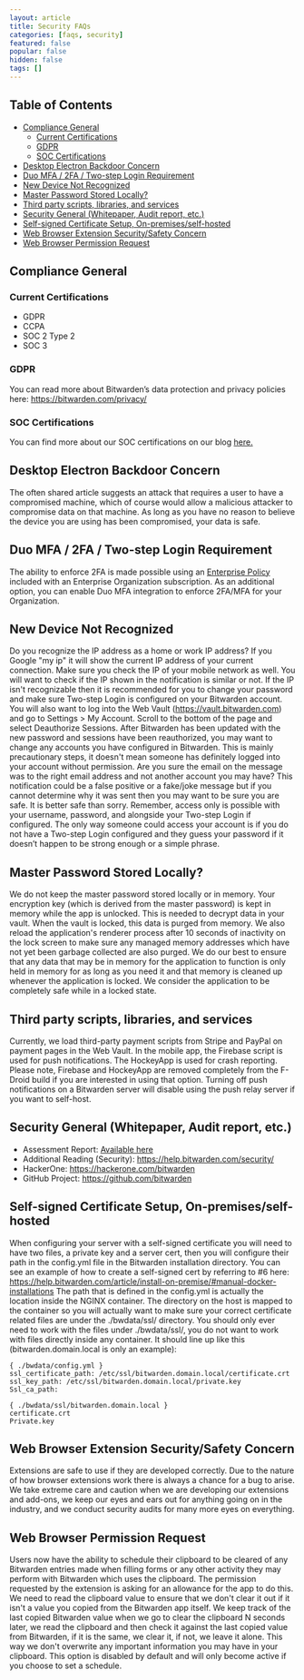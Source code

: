```yaml
---
layout: article
title: Security FAQs
categories: [faqs, security]
featured: false
popular: false
hidden: false
tags: []
---
```


## Table of Contents

- [Compliance General](#compliance-general)
  * [Current Certifications](#current-certifications)
  * [GDPR](#gdpr)
  * [SOC Certifications](#soc-certifications)
- [Desktop Electron Backdoor Concern](#desktop-electron-backdoor-concern)
- [Duo MFA / 2FA / Two-step Login Requirement](#duo-mfa-2fa-two-step-login-requirement)
- [New Device Not Recognized](#new-device-not-recognized)
- [Master Password Stored Locally?](#master-password-stored-locally)
- [Third party scripts, libraries, and services](#third-party-scripts-libraries--and-services)
- [Security General (Whitepaper, Audit report, etc.)](#security-general-whitepaper-audit-report-etc)
- [Self-signed Certificate Setup, On-premises/self-hosted](#self-signed-certificate-setup-on-premises-self-hosted)
- [Web Browser Extension Security/Safety Concern](#web-browser-extension-security-safety-concern)
- [Web Browser Permission Request](#web-browser-permission-request)

## Compliance General

### Current Certifications

- GDPR
- CCPA
- SOC 2 Type 2
- SOC 3

### GDPR

You can read more about Bitwarden’s data protection and privacy policies here:
<https://bitwarden.com/privacy/>

### SOC Certifications

You can find more about our SOC certifications on our blog [here.](https://bitwarden.com/blog/post/bitwarden-achieves-soc-2-certification/)

## Desktop Electron Backdoor Concern

The often shared article suggests an attack that requires a user to have a compromised machine, which of course would allow a malicious attacker to compromise data on that machine. As long as you have no reason to believe the device you are using has been compromised, your data is safe.

## Duo MFA / 2FA / Two-step Login Requirement

The ability to enforce 2FA is made possible using an [Enterprise Policy](https://bitwarden.com/help/article/policies/) included with an Enterprise Organization subscription. As an additional option, you can enable Duo MFA integration to enforce 2FA/MFA for your Organization.


## New Device Not Recognized

Do you recognize the IP address as a home or work IP address? If you Google "my ip" it will show the current IP address of your current connection. Make sure you check the IP of your mobile network as well. You will want to check if the IP shown in the notification is similar or not. If the IP isn't recognizable then it is recommended for you to change your password and make sure Two-step Login is configured on your Bitwarden account. You will also want to log into the Web Vault (https://vault.bitwarden.com) and go to Settings > My Account. Scroll to the bottom of the page and select Deauthorize Sessions. After Bitwarden has been updated with the new password and sessions have been reauthorized, you may want to change any accounts you have configured in Bitwarden. This is mainly precautionary steps, it doesn't mean someone has definitely logged into your account without permission. Are you sure the email on the message was to the right email address and not another account you may have? This notification could be a false positive or a fake/joke message but if you cannot determine why it was sent then you may want to be sure you are safe. It is better safe than sorry. Remember, access only is possible with your username, password, and alongside your Two-step Login if configured. The only way someone could access your account is if you do not have a Two-step Login configured and they guess your password if it doesn’t happen to be strong enough or a simple phrase.

## Master Password Stored Locally?

We do not keep the master password stored locally or in memory. Your encryption key (which is derived from the master password) is kept in memory while the app is unlocked. This is needed to decrypt data in your vault. When the vault is locked, this data is purged from memory. We also reload the application's renderer process after 10 seconds of inactivity on the lock screen to make sure any managed memory addresses which have not yet been garbage collected are also purged. We do our best to ensure that any data that may be in memory for the application to function is only held in memory for as long as you need it and that memory is cleaned up whenever the application is locked. We consider the application to be completely safe while in a locked state.

## Third party scripts, libraries, and services

Currently, we load third-party payment scripts from Stripe and PayPal on payment pages in the Web Vault. In the mobile app, the Firebase script is used for push notifications. The HockeyApp is used for crash reporting. Please note, Firebase and HockeyApp are removed completely from the F-Droid build if you are interested in using that option. Turning off push notifications on a Bitwarden server will disable using the push relay server if you want to self-host.

## Security General (Whitepaper, Audit report, etc.)

- Assessment Report: [Available here](https://cdn.bitwarden.net/misc/Bitwarden%20Security%20Assessment%20Report.pdf)     
- Additional Reading (Security):  <https://help.bitwarden.com/security/>     
- HackerOne:   <https://hackerone.com/bitwarden>
- GitHub Project:  <https://github.com/bitwarden>

## Self-signed Certificate Setup, On-premises/self-hosted

When configuring your server with a self-signed certificate you will need to have two files, a private key and a server cert, then you will configure their path in the config.yml file in the Bitwarden installation directory. You can see an example of how to create a self-signed cert by referring to #6 here:  https://help.bitwarden.com/article/install-on-premise/#manual-docker-installations     The path that is defined in the config.yml is actually the location inside the NGINX container. The directory on the host is mapped to the container so you will actually want to make sure your correct certificate related files are under the ./bwdata/ssl/ directory. You should only ever need to work with the files under ./bwdata/ssl/, you do not want to work with files directly inside any container. It should line up like this (bitwarden.domain.local is only an example):

```
{ ./bwdata/config.yml }
ssl_certificate_path: /etc/ssl/bitwarden.domain.local/certificate.crt
ssl_key_path: /etc/ssl/bitwarden.domain.local/private.key
Ssl_ca_path:
```

```
{ ./bwdata/ssl/bitwarden.domain.local }
certificate.crt
Private.key
```

## Web Browser Extension Security/Safety Concern

Extensions are safe to use if they are developed correctly. Due to the nature of how browser extensions work there is always a chance for a bug to arise. We take extreme care and caution when we are developing our extensions and add-ons, we keep our eyes and ears out for anything going on in the industry, and we conduct security audits for many more eyes on everything.

## Web Browser Permission Request

Users now have the ability to schedule their clipboard to be cleared of any Bitwarden entries made when filling forms or any other activity they may perform with Bitwarden which uses the clipboard. The permission requested by the extension is asking for an allowance for the app to do this. We need to read the clipboard value to ensure that we don't clear it out if it isn't a value you copied from the Bitwarden app itself. We keep track of the last copied Bitwarden value when we go to clear the clipboard N seconds later, we read the clipboard and then check it against the last copied value from Bitwarden, if it is the same, we clear it, if not, we leave it alone. This way we don't overwrite any important information you may have in your clipboard. This option is disabled by default and will only become active if you choose to set a schedule.
